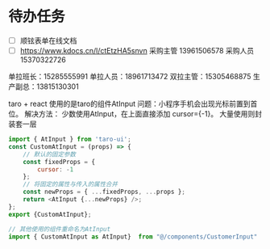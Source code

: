# 待办任务
- [ ] 顺铉表单在线文档
- [ ] https://www.kdocs.cn/l/ctEtzHA5snvn
采购主管 13961506578
采购人员 15370322726

单拉班长：15285555991
单拉人员：18961713472
双拉主管：15305468875
生产副总：13815130301


taro + react 使用的是taro的组件AtInput
问题：小程序手机会出现光标前置到首位。
解决方法：
少数使用AtInput，在上面直接添加 cursor={-1}。
大量使用则封装套一层

```js
import { AtInput } from 'taro-ui';
const CustomAtInput = (props) => {
    // 默认的固定参数
    const fixedProps = {
        cursor: -1
    };
    // 将固定的属性与传入的属性合并
    const newProps = { ...fixedProps, ...props };
    return <AtInput {...newProps} />;
};
export {CustomAtInput};

// 其他使用的组件重命名为AtInput
import { CustomAtInput as AtInput}  from "@/components/CustomerInput"
```
